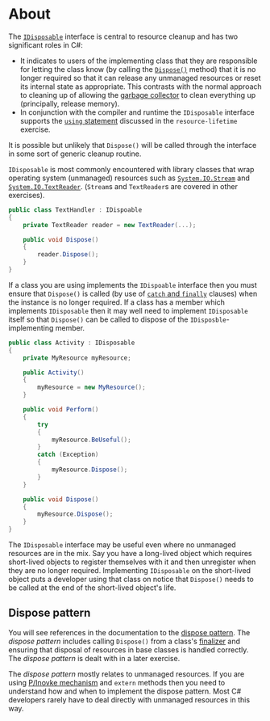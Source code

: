 # About

The [`IDisposable`][idisposable] interface is central to resource cleanup and has two significant roles in C#:

- It indicates to users of the implementing class that they are responsible for letting the class know (by calling the [`Dispose()`][dispose] method) that it is no longer required so that it can release any unmanaged resources or reset its internal state as appropriate. This contrasts with the normal approach to cleaning up of allowing the [garbage collector][garbage-collector] to clean everything up (principally, release memory).
- In conjunction with the compiler and runtime the `IDisposable` interface supports the [`using` statement][using-statement] discussed in the `resource-lifetime` exercise.

It is possible but unlikely that `Dispose()` will be called through the interface in some sort of generic cleanup routine.

`IDisposable` is most commonly encountered with library classes that wrap operating system (unmanaged) resources such as [`System.IO.Stream`][stream] and [`System.IO.TextReader`][text-reader]. (`Stream`s and `TextReader`s are covered in other exercises).

```csharp
public class TextHandler : IDispoable
{
    private TextReader reader = new TextReader(...);

    public void Dispose()
    {
        reader.Dispose();
    }
}
```

If a class you are using implements the `IDispoable` interface then you must ensure that `Dispose()` is called (by use of [`catch` and `finally`][try-catch-finally] clauses) when the instance is no longer required. If a class has a member which implements `IDisposable` then it may well need to implement `IDisposable` itself so that `Dispose()` can be called to dispose of the `IDisposble`-implementing member.

```csharp
public class Activity : IDisposable
{
    private MyResource myResource;

    public Activity()
    {
        myResource = new MyResource();
    }

    public void Perform()
    {
        try
        {
            myResource.BeUseful();
        }
        catch (Exception)
        {
            myResource.Dispose();
        }
    }

    public void Dispose()
    {
        myResource.Dispose();
    }
}
```

The `IDisposable` interface may be useful even where no unmanaged resources are in the mix. Say you have a long-lived object which requires short-lived objects to register themselves with it and then unregister when they are no longer required. Implementing `IDisposable` on the short-lived object puts a developer using that class on notice that `Dispose()` needs to be called at the end of the short-lived object's life.

## Dispose pattern

You will see references in the documentation to the [dispose pattern][dispose-pattern]. The _dispose pattern_ includes calling `Dispose()` from a class's [finalizer][finalizer] and ensuring that disposal of resources in base classes is handled correctly. The _dispose pattern_ is dealt with in a later exercise.

The _dispose pattern_ mostly relates to unmanaged resources. If you are using [P/Inovke mechanism][native-interoperability] and `extern` methods then you need to understand how and when to implement the dispose pattern. Most C# developers rarely have to deal directly with unmanaged resources in this way.

[finalizer]: https://docs.microsoft.com/en-us/dotnet/csharp/programming-guide/classes-and-structs/destructors
[using-statement]: https://docs.microsoft.com/en-us/dotnet/csharp/language-reference/keywords/using-statement
[idisposable]: https://docs.microsoft.com/en-us/dotnet/api/system.idisposable?view=netcore-3.1
[dispose]: https://docs.microsoft.com/en-us/dotnet/api/system.idisposable.dispose?view=netcore-3.1
[stream]: https://docs.microsoft.com/en-us/dotnet/api/system.io.stream?view=netcore-3.1
[text-reader]: https://docs.microsoft.com/en-us/dotnet/api/system.io.textreader?view=netcore-3.1
[native-interoperability]: https://docs.microsoft.com/en-us/dotnet/standard/native-interop/
[dispose-pattern]: https://docs.microsoft.com/en-us/dotnet/standard/garbage-collection/implementing-dispose
[garbage-collector]: https://docs.microsoft.com/en-us/dotnet/standard/garbage-collection/fundamentals
[try-catch-finally]: https://docs.microsoft.com/en-us/dotnet/csharp/language-reference/keywords/try-catch-finally
